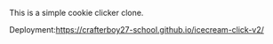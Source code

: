 This is a simple cookie clicker clone.

Deployment:https://crafterboy27-school.github.io/icecream-click-v2/
